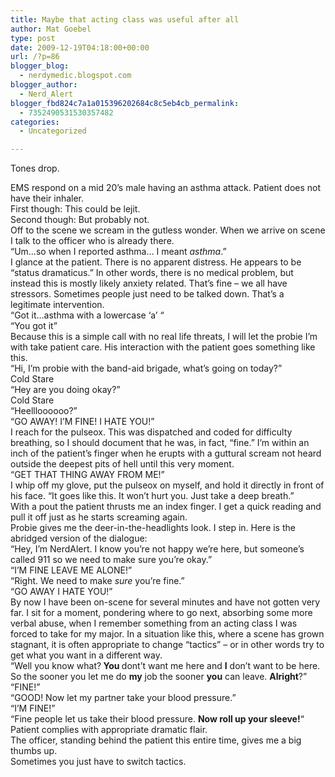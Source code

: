 ```yaml
---
title: Maybe that acting class was useful after all
author: Mat Goebel
type: post
date: 2009-12-19T04:18:00+00:00
url: /?p=86
blogger_blog:
  - nerdymedic.blogspot.com
blogger_author:
  - Nerd_Alert
blogger_fbd824c7a1a015396202684c8c5eb4cb_permalink:
  - 7352490531530357482
categories:
  - Uncategorized

---
```

Tones drop.

<div>
  EMS respond on a mid 20&#8217;s male having an asthma attack. Patient does not have their inhaler.
</div>

<div>
  First though: This could be <span id="SPELLING_ERROR_0">lejit</span>.
</div>

<div>
  Second though: But probably not.
</div>

<div>
  Off to the scene we scream in the gutless wonder. When we arrive on scene I talk to the officer who is already there.
</div>

<div>
  &#8220;Um&#8230;so when I reported asthma&#8230; I meant <em>asthma</em>.&#8221;
</div>

<div>
  I glance at the patient. There is no apparent distress. He appears to be &#8220;status <span id="SPELLING_ERROR_1">dramaticus</span>.&#8221; In other words, there is no medical problem, but instead this is mostly likely anxiety related. That&#8217;s fine &#8211; we all have <span id="SPELLING_ERROR_2">stressors</span>. Sometimes people just need to be talked down. That&#8217;s a legitimate intervention.
</div>

<div>
  &#8220;Got it&#8230;asthma with a lowercase &#8216;a&#8217; &#8220;
</div>

<div>
  &#8220;You got it&#8221;
</div>

<div>
  Because this is a simple call with no real life threats, I will let the <span id="SPELLING_ERROR_3">probie</span> I&#8217;m with take patient care. His interaction with the patient goes something like this.
</div>

<div>
  &#8220;Hi, I&#8217;m <span id="SPELLING_ERROR_4">probie</span> with the band-aid brigade, what&#8217;s going on today?&#8221;
</div>

<div>
  Cold Stare
</div>

<div>
  &#8220;Hey are you doing okay?&#8221;
</div>

<div>
  Cold Stare
</div>

<div>
  &#8220;<span id="SPELLING_ERROR_5">Heellloooooo</span>?&#8221;
</div>

<div>
  &#8220;GO AWAY! I&#8217;M FINE! I HATE YOU!&#8221;
</div>

<div>
  <div>
    I reach for the <span id="SPELLING_ERROR_6">pulseox</span>. This was dispatched and coded for difficulty breathing, so I should document that he was, in fact, &#8220;fine.&#8221; I&#8217;m within an inch of the <span id="SPELLING_ERROR_7">patient&#8217;s</span> finger when he erupts with a guttural scream not heard outside the deepest pits of hell until this very moment.
  </div>
  
  <div>
    &#8220;GET THAT THING AWAY FROM ME!&#8221;
  </div>
  
  <div>
    I whip off my glove, put the pulseox on myself, and hold it directly in front of his face. &#8220;It goes like this. It won&#8217;t hurt you. Just take a deep breath.&#8221;
  </div>
  
  <div>
    With a pout the patient thrusts me an index finger. I get a quick reading and pull it off just as he starts screaming again.
  </div>
</div>

<div>
  <span id="SPELLING_ERROR_8">Probie</span> gives me the deer-in-the-headlights look. I step in. Here is the abridged version of the dialogue:
</div>

<div>
  &#8220;Hey, I&#8217;m <span id="SPELLING_ERROR_9">NerdAlert</span>. I know you&#8217;re not happy we&#8217;re here, but <span id="SPELLING_ERROR_10">someone&#8217;s</span> called 911 so we need to make sure you&#8217;re okay.&#8221;
</div>

<div>
  &#8220;I&#8217;M FINE LEAVE ME ALONE!&#8221;
</div>

<div>
  &#8220;Right. We need to make <em>sure</em> you&#8217;re fine.&#8221;
</div>

<div>
  &#8220;GO AWAY I HATE YOU!&#8221;
</div>

<div>
  By now I have been on-scene for several minutes and have not gotten very far. I sit for a moment, pondering where to go next, absorbing some more verbal abuse, when I remember something from an acting class I was forced to take for my major. In a situation like this, where a scene has grown stagnant, it is often appropriate to change &#8220;tactics&#8221; &#8211; or in other words try to get what you want in a different way.
</div>

<div>
  &#8220;Well you know what?<strong> You </strong>dont&#8217;t want me here and <strong>I</strong> don&#8217;t want to be here. So the sooner you let me do <strong>my</strong> job the sooner <strong>you</strong> can leave. <strong>Alright</strong>?&#8221;
</div>

<div>
  &#8220;FINE!&#8221;
</div>

<div>
  &#8220;GOOD! Now let my partner take your blood pressure.&#8221;
</div>

<div>
  &#8220;I&#8217;M FINE!&#8221;
</div>

<div>
  &#8220;Fine people let us take their blood pressure. <strong>Now roll up your sleeve!</strong>&#8220;
</div>

<div>
  Patient complies with appropriate dramatic flair.
</div>

<div>
  The officer, standing behind the patient this entire time, gives me a big thumbs up.
</div>

<div>
  Sometimes you just have to switch tactics.
</div>

<div class="blogger-post-footer">
  <img alt="" width="1" height="1" />
</div>